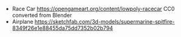 - Race Car
	https://opengameart.org/content/lowpoly-racecar
	CC0
	converted from Blender
- Airplane
	https://sketchfab.com/3d-models/supermarine-spitfire-8349f26e1e88455da75dd7352b02b794
	
